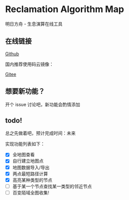 # Reclamation Algorithm Map

明日方舟 - 生息演算在线工具

## 在线链接

[Github](https://qingxia-ela.github.io/reclamation-algorithm-map/)

国内推荐使用码云镜像：

[Gitee](https://shiinafan.gitee.io/reclamation-algorithm-map/)

## 想要新功能？

开个 issue 讨论吧，新功能会酌情添加

## todo!

总之先做着吧，预计完成时间：未来

实现功能列表如下：

- [x] 全地图查看
- [x] 自行建立地图点
- [x] 地图数据导入/导出
- [x] 两点最短路径计算
- [x] 高亮某种类型的节点
- [ ] 基于某一个节点查找某一类型的邻近节点
- [ ] 百变陌域全图收集!
